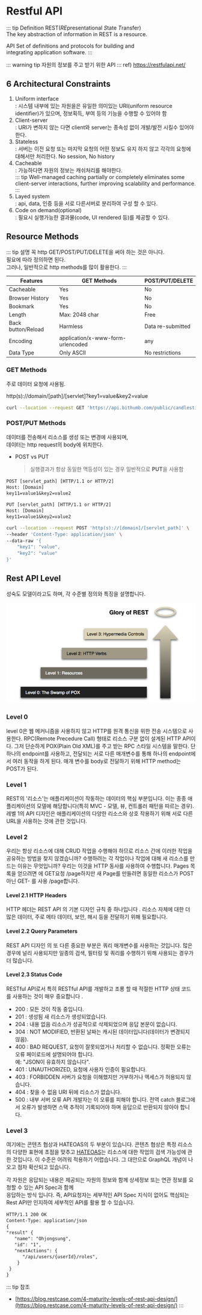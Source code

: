 # Restful API

::: tip Definition
REST(*RE*presentational *S*tate *T*ransfer)  
The key abstraction of information in REST is a resource.

API
Set of definitions and protocols for building and  
integrating application software.
:::

::: warning tip
자원의 정보를 주고 받기 위한 API
:::
ref) https://restfulapi.net/

## 6 Architectural Constraints

1. Uniform interface  
   : 시스템 내부에 있는 자원을은 유일한 의미있는 URI(uniform resource identifier)가 있으며, 정보획득, 부여 등의 기능을 수행할 수 있어야 함
2. Client-server  
   : URI가 변하지 않는 다면 client와 server는 종속성 없이 개발/발전 시킬수 있어야 한다.
3. Stateless  
   : 서버는 이전 요청 또는 마지막 요청의 어떤 정보도 유지 하지 않고 각각의 요청에 대해서만 처리한다. No session, No history
4. Cacheable  
  : 가능하다면 자원의 정보는 캐쉬처리를 해야한다.  
    ::: tip
    Well-managed caching partially or completely eliminates some client-server interactions, further improving scalability and performance.
    :::
5. Layed system  
   : api, data, 인증 등을 서로 다른서버로 분리하여 구성 할 수 있다.
6. Code on demand(optional)  
   : 필요시 실행가능한 결과물(code, UI rendered 등)를 제공할 수 있다.

## Resource Methods

::: tip 설명
꼭 http GET/POST/PUT/DELETE을 써야 하는 것은 아니다.  
필요에 따라 정의하면 된다.  
그러나, 일반적으로 http methods를 많이 활용한다.
:::

| Features           | GET Methods                       | POST/PUT/DELETE   |
| ------------------ | --------------------------------- | ----------------- |
| Cacheable          | Yes                               | No                |
| Browser History    | Yes                               | No                |
| Bookmark           | Yes                               | No                |
| Length             | Max: 2048 char                    | Free              |
| Back button/Reload | Harmless                          | Data re-submitted |
| Encoding           | application/x-www-form-urlencoded | any               |
| Data Type          | Only ASCII                        | No restrictions   |

### GET Methods
주로 데이터 요청에 사용됨.

http(s)://domain/[path]/[servlet]?key1=value&key2=value

``` sh
curl --location --request GET 'https://api.bithumb.com/public/candlestick/BTC_KRW/1m'
```

### POST/PUT Methods
데이터를 전송해서 리소스를 생성 또는 변경에 사용되며,  
데이터는 http request의 body에 위치한다.

* POST vs PUT  
  > 실행결과가 항상 동일한 멱등성이 있는 경우 일반적으로 **PUT**을 사용함

```
POST [servlet_path] [HTTP/1.1 or HTTP/2]
Host: [Domain]
key11=value1&key2=value2
```

```
PUT [servlet_path] [HTTP/1.1 or HTTP/2]
Host: [Domain]
key11=value1&key2=value2
```

``` sh
curl --location --request POST 'http(s)://[domain]/[servlet_path]' \
--header 'Content-Type: application/json' \
--data-raw '{
    "key1": "value",
    "key2": "value"
}'
```

## Rest API Level
성숙도 모델이라고도 하며, 각 수준별 정의와 특징을 설명합니다.

![](./img/2021-08-05-22-35-28.png)

### Level 0

level 0은 웹 메커니즘을 사용하지 않고 HTTP를 원격 통신을 위한 전송 시스템으로 사용한다. RPC(Remote Precedure Call) 형태로 리소스 구분 없이 설계된 HTTP API이다.
그저 단순하게 POX(Plain Old XML)를 주고 받는 RPC 스타일 시스템을 말한다. 단 하나의 endpoint를 사용하고, 전달되는 서로 다른 매개변수를 통해 하나의 endpoint에서 여러 동작을 하게 된다. 매개 변수를 body로 전달하기 위해 HTTP method는 POST가 된다.

### Level 1

REST의 '리소스'는 애플리케이션이 작동하는 데이터의 핵심 부분입니다. 이는 종종 애플리케이션의 모델에 해당합니다(특히 MVC - 모델, 뷰, 컨트롤러 패턴을 따르는 경우).
레벨 1의 API 디자인은 애플리케이션의 다양한 리소스와 상호 작용하기 위해 서로 다른 URL을 사용하는 것에 관한 것입니다.


### Level 2

우리는 항상 리소스에 대해 CRUD 작업을 수행해야 하므로 리소스 간에 이러한 작업을 공유하는 방법을 찾지 않겠습니까? 수행하려는 각 작업이나 작업에 대해 새 리소스를 만드는 이유는 무엇입니까?
우리는 이것을 HTTP 동사를 사용하여 수행합니다. Pages 목록을 얻으려면 에 GET요청 /page하지만 새 Page를 만들려면 동일한 리소스가 POST아닌 GET- 를 사용 /page합니다.

#### Level 2.1 HTTP Headers

HTTP 헤더는 REST API 의 기본 디자인 규칙 중 하나입니다 . 리소스 자체에 대한 더 많은 데이터, 주로 메타 데이터, 보안, 해시 등을 전달하기 위해 필요합니다.

#### Level 2.2 Query Parameters

REST API 디자인 의 또 다른 중요한 부분은 쿼리 매개변수를 사용하는 것입니다.
많은 경우에 널리 사용되지만 일종의 검색, 필터링 및 쿼리를 수행하기 위해 사용되는 경우가 더 많습니다.

#### Level 2.3 Status Code

RESTful API로서 특히 RESTful API를 개발하고 조롱 할 때 적절한 HTTP 상태 코드를 사용하는 것이 매우 중요합니다 .

- 200 : 모든 것이 작동 중입니다.
- 201 : 생성됨 새 리소스가 생성되었습니다.
- 204 : 내용 없음 리소스가 성공적으로 삭제되었으며 응답 본문이 없습니다.
- 304 : NOT MODIFIED, 반환된 날짜는 캐시된 데이터입니다(데이터가 변경되지 않음).
- 400 : BAD REQUEST, 요청이 잘못되었거나 처리할 수 없습니다. 정확한 오류는 오류 페이로드에 설명되어야 합니다.  
        예: "JSON이 유효하지 않습니다".
- 401 : UNAUTHORIZED, 요청에 사용자 인증이 필요합니다.
- 403 : FORBIDDEN 서버가 요청을 이해했지만 거부하거나 액세스가 허용되지 않습니다.
- 404 : 찾을 수 없음 URI 뒤에 리소스가 없습니다.
- 500 : 내부 서버 오류 API 개발자는 이 오류를 피해야 합니다. 전역 catch 블로그에서 오류가 발생하면 스택 추적이 기록되어야 하며 응답으로 반환되지 않아야 합니다.

### Level 3

여기에는 콘텐츠 협상과 HATEOAS의 두 부분이 있습니다. 콘텐츠 협상은 특정 리소스의 다양한 표현에 초점을 맞추고 [HATEOAS](https://en.wikipedia.org/wiki/HATEOAS)는 리소스에 대한 작업의 검색 가능성에 관한 것입니다. 이 수준은 어려워 적용하기 어렵습니다. 그 대안으로 GraphQL 개념이 나오고 점차 확산되고 있습니다.

각 자원은 응답되는 내용은 제공되는 자원의 정보와 함께 상세정보 또는 연관 정보를 요청할 수 있는 API Spec과 함께  
응답하는 방식 입니다. 즉, API요청자는 세부적인 API Spec 지식이 없어도 핵심되는 Rest API만 인지하여 세부적인 API를 활용 할 수 있습니다.

 ```
HTTP/1.1 200 OK
Content-Type: application/json
{
 "result" {
    "name": "Ohjongsung",
    "id": "1",
    "nextActions": {
       "/api/users/{userId}/roles",
     }
  }
}
 ```

::: tip 참조
- [https://blog.restcase.com/4-maturity-levels-of-rest-api-design/](https://blog.restcase.com/4-maturity-levels-of-rest-api-design/)
:::
<Comment />